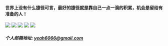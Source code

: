 #### 世界上没有什么捷径可言，最好的捷径就是靠自己一点一滴的积累，机会是留给有准备的人！
[![](https://img.shields.io/github/issues/yoo2767/youger.svg)](https://github.com/yoo2767/youger/issues)  [![](https://img.shields.io/github/forks/yoo2767/youger.svg)](https://github.com/yoo2767/youger/network) [![](https://img.shields.io/github/stars/yoo2767/youger.svg)](https://github.com/yoo2767/youger/stargazers) [![](https://travis-ci.org/yoo2767/youger.svg?branch=master)](https://travis-ci.org/yoo2767/youger) [![](https://img.shields.io/github/release/yoo2767/youger.svg)](https://github.com/yoo2767/youger/releases)
##### 个人邮箱地址: <yeah6066@gmail.com>
